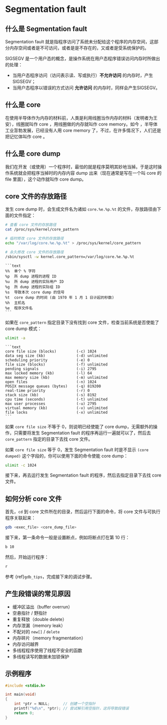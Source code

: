 # Segmentation fault

## 什么是 Segmentation fault

Segmentation fault 就是指程序访问了系统未分配给这个程序的内存空间，这部分内存空间或者是不可访问，或者是是不存在的，又或者是受系统保护的。  

SIGSEGV 是一个用户态的概念，是操作系统在用户态程序错误访问内存时所做出的处理：

- 当用户态程序访问（访问表示读、写或执行）**不允许访问** 的内存时，产生 SIGSEGV；
- 当用户态程序以错误的方式访问 **允许访问** 的内存时，同样会产生SIGSEGV。

## 什么是 core

在使用半导体作为内存的材料前，人类是利用线圈当作内存的材料（发明者为王安），线圈就叫作 core ，用线圈做的内存就叫作 core memory。如今 ，半导体工业澎勃发展，已经没有人用 core memory 了，不过，在许多情况下，人们还是把记忆体叫作 core 。

## 什么是 core dump

我们在开发（或使用）一个程序时，最怕的就是程序莫明其妙地当掉。于是这时操作系统就会把程序当掉时的内存内容 dump 出来（现在通常是写在一个叫 core 的 file 里面），这个动作就叫作 core dump。

## core 文件的存放路径

发生 core dump 时，会生成文件名为诸如 `core.%e.%p.%t` 的文件，存放路径由下面的文件指定：

```bash
# 查看 core 文件的存放路径
cat /proc/sys/kernel/core_pattern

# 临时修改 core 文件的存放路径
echo "/var/log/core.%e.%p.%t" > /proc/sys/kernel/core_pattern

# 永久修改 core 文件的存放路径
/sbin/sysctl -w kernel.core_pattern=/var/log/core.%e.%p.%t
```

````{dropdown}
```text
%%  单个 % 字符
%p  所 dump 进程的进程 ID
%u  所 dump 进程的实际用户 ID
%g  所 dump 进程的实际组 ID
%s  导致本次 core dump 的信号
%t  core dump 的时间 (由 1970 年 1 月 1 日计起的秒数)
%h  主机名
%e  程序文件名
```
````

如果在 `core_pattern` 指定目录下没有找到 core 文件，检查当前系统是否使能了 core dump 模式：

```bash
ulimit -a
```

````{dropdown}
```text
core file size (blocks)         (-c) 1024
data seg size (kb)              (-d) unlimited
scheduling priority             (-e) 0
file size (blocks)              (-f) unlimited
pending signals                 (-i) 2795
max locked memory (kb)          (-l) 64
max memory size (kb)            (-m) unlimited
open files                      (-n) 1024
POSIX message queues (bytes)    (-q) 819200
real-time priority              (-r) 0
stack size (kb)                 (-s) 8192
cpu time (seconds)              (-t) unlimited
max user processes              (-u) 2795
virtual memory (kb)             (-v) unlimited
file locks                      (-x) unlimited
```
````

如果 `core file size` 不等于 0，则说明已经使能了 core dump，无需额外的操作，只需要将发生 Segmentation fault 的程序再运行一遍就可以了，然后去 `core_pattern` 指定的目录下去找 core 文件。

如果 `core file size` 等于 0，发生 Segmentation fault 时是不显示 `(core dumped)` 这个字段的，你可以使用下面的命令使能 core dump：

```bash
ulimit -c 1024
```

接下来，再去运行发生 Segmentation fault 的程序，然后去指定目录下去找 core 文件。

## 如何分析 core 文件

首先，`cd` 到 core 文件所在的目录，然后运行下面的命令，将 core 文件与可执行程序关联起来：

```bash
gdb <exec_file> <core_dump_file>
```

接下来，第一条命令一般是设置断点，例如将断点打在第 10 行：

```bash
b 10
```

然后，开始运行程序：

```bash
r
```

参考 {ref}`gdb_tips`，完成接下来的调试步骤。

## 产生段错误的常见原因

- 缓冲区溢出（buffer overrun）
- 空悬指针 / 野指针
- 重复释放（double delete）
- 内存泄漏（memory leak）
- 不配对的 `new[]` / `delete`
- 内存碎片（memory fragmentation）
- 内存访问越界
- 多线程程序使用了线程不安全的函数
- 多线程读写的数据未加锁保护

## 示例程序

```c
#include <stdio.h>

int main(void)
{
    int *ptr = NULL;      // 创建一个空指针
    printf("%d\n", *ptr); // 尝试解引用空指针，这将导致段错误
    return 0;
}
```
